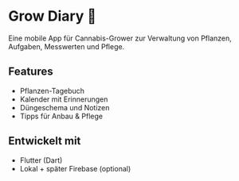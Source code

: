 # Grow Diary 🌱

Eine mobile App für Cannabis-Grower zur Verwaltung von Pflanzen, Aufgaben, Messwerten und Pflege.

## Features
- Pflanzen-Tagebuch
- Kalender mit Erinnerungen
- Düngeschema und Notizen
- Tipps für Anbau & Pflege

## Entwickelt mit
- Flutter (Dart)
- Lokal + später Firebase (optional)
